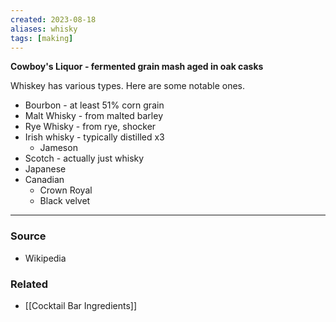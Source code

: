 ```yaml
---
created: 2023-08-18
aliases: whisky
tags: [making]
---
```

**Cowboy's Liquor - fermented grain mash aged in oak casks**

Whiskey has various types. Here are some notable ones.
- Bourbon - at least 51% corn grain
- Malt Whisky - from malted barley
- Rye Whisky - from rye, shocker
- Irish whisky - typically distilled x3
	- Jameson
- Scotch - actually just whisky
- Japanese
- Canadian 
	- Crown Royal
	- Black velvet

****
### Source
- Wikipedia

### Related
- [[Cocktail Bar Ingredients]]
 